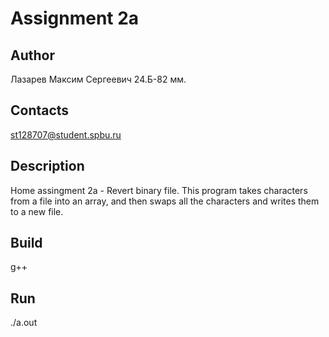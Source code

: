 # Assignment 2a
## Author
Лазарев Максим Сергеевич 24.Б-82 мм.
## Contacts
st128707@student.spbu.ru
## Description
Home assingment 2a - Revert binary file. This program takes characters from a file into an array, and then swaps all the characters and writes them to a new file.
## Build
g++
## Run 
./a.out